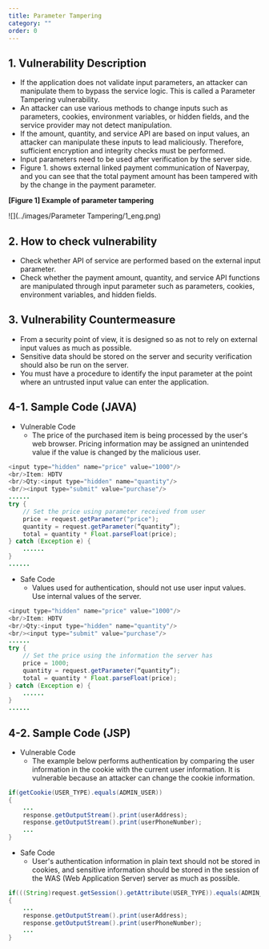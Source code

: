 ```yaml
---
title: Parameter Tampering 
category: ""
order: 0
---
```


## 1. Vulnerability Description
* If the application does not validate input parameters, an attacker can manipulate them to bypass the service logic. This is called a Parameter Tampering vulnerability.
* An attacker can use various methods to change inputs such as parameters, cookies, environment variables, or hidden fields, and the service provider may not detect manipulation.
* If the amount, quantity, and service API are based on input values, an attacker can manipulate these inputs to lead maliciously. Therefore, sufficient encryption and integrity checks must be performed.
* Input parameters need to be used after verification by the server side.
* Figure 1. shows external linked payment communication of Naverpay, and you can see that the total payment amount has been tampered with by the change in the payment parameter.

**[Figure 1] Example of parameter tampering**

![](../images/Parameter Tampering/1_eng.png)


## 2. How to check vulnerability
* Check whether API of service are performed based on the external input parameter.
* Check whether the payment amount, quantity, and service API functions are manipulated through input parameter such as parameters, cookies, environment variables, and hidden fields.

## 3. Vulnerability Countermeasure
* From a security point of view, it is designed so as not to rely on external input values ​​as much as possible.
* Sensitive data should be stored on the server and security verification should also be run on the server.
* You must have a procedure to identify the input parameter at the point where an untrusted input value can enter the application.


## 4-1. Sample Code (JAVA)
* Vulnerable Code
  * The price of the purchased item is being processed by the user's web browser. Pricing information may be assigned an unintended value if the value is changed by the malicious user.
```java
<input type="hidden" name="price" value="1000"/>
<br/>Item: HDTV
<br/>Qty:<input type="hidden" name="quantity"/>
<br/><input type="submit" value="purchase"/>
......
try {
    // Set the price using parameter received from user
    price = request.getParameter("price");
    quantity = request.getParameter(“quantity”);
    total = quantity * Float.parseFloat(price);
} catch (Exception e) {
    ......
}
......
```

* Safe Code
  * Values ​​used for authentication, should not use user input values. Use internal values ​​of the server.
```java
<input type="hidden" name="price" value="1000"/>
<br/>Item: HDTV
<br/>Qty:<input type="hidden" name="quantity"/>
<br/><input type="submit" value="purchase"/>
......
try {
    // Set the price using the information the server has
    price = 1000;
    quantity = request.getParameter(“quantity”);
    total = quantity * Float.parseFloat(price);
} catch (Exception e) {
    ......
}
......
```
## 4-2. Sample Code (JSP)
* Vulnerable Code
  * The example below performs authentication by comparing the user information in the cookie with the current user information. It is vulnerable because an attacker can change the cookie information.
```java
if(getCookie(USER_TYPE).equals(ADMIN_USER))
{
    ...
    response.getOutputStream().print(userAddress);
    response.getOutputStream().print(userPhoneNumber);
    ...
}
```
* Safe Code
  * User's authentication information in plain text should not be stored in cookies, and sensitive information should be stored in the session of the WAS (Web Application Server) server as much as possible.
```java
if(((String)request.getSession().getAttribute(USER_TYPE)).equals(ADMIN_USER))
{
    ...
    response.getOutputStream().print(userAddress);
    response.getOutputStream().print(userPhoneNumber);
    ...
}
```